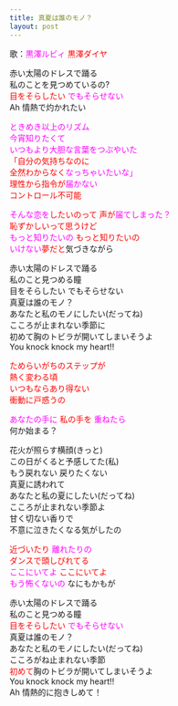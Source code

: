 ```yaml
---
title: 真夏は誰のモノ？
layout: post
---
```

歌：<font color="magenta">黒澤ルビィ</font> <font color="red">黒澤ダイヤ</font>

<p>赤い太陽のドレスで踊る<br />
私のことを見つめているの?<br />
<font color="red">目をそらしたい</font> <font color="magenta">でもそらせない</font><br />
Ah 情熱で灼かれたい</p>

<p><font color="magenta">ときめき以上のリズム<br />
今宵知りたくて<br />
いつもより大胆な言葉をつぶやいた</font><br />
<font color="red">「自分の気持ちなのに</font><br />
<font color="red">全然わからなく</font><font color="magenta">なっちゃいたいな」</font><br />
<font color="red">理性から指令が</font><font color="magenta">届かない</font><br />
<font color="red">コントロール不可能</font></p>

<p><font color="magenta">そんな恋を</font><font color="red">したいのって 声が</font><font color="magenta">届てしまった？</font><br />
<font color="red">恥ずかしいって思うけど</font><br />
<font color="magenta">もっと知りたいの</font> <font color="red">もっと知りたいの</font><br />
<font color="magenta">いけない</font><font color="red">夢だと</font>気づきながら</p>

<p>赤い太陽のドレスで踊る<br />
私のこと見つめる瞳<br />
目をそらしたい でもそらせない<br />
真夏は誰のモノ？<br />
あなたと私のモノにしたい(だってね)<br />
こころが止まれない季節に<br />
初めて胸のトビラが開いてしまいそうよ<br />
You knock knock my heart!!</p>

<p><font color="red">ためらいがちのステップが<br />
熱く変わる頃<br />
いつもならあり得ない<br />
衝動に戸惑うの</font></p>

<p><font color="magenta">あなたの手に</font> <font color="red">私の手を</font> <font color="magenta">重ねたら</font><br />
何か始まる？</p>

<p>花火が照らす横顔(きっと)<br />
この日がくると予感してた(私)<br />
もう戻れない 戻りたくない<br />
真夏に誘われて<br />
あなたと私の夏にしたい(だってね)<br />
こころが止まれない季節よ<br />
甘く切ない香りで<br />
不意に泣きたくなる気がしたの</p>

<p><font color="red">近づいたり</font> <font color="magenta">離れたりの</font><br />
<font color="red">ダンスで頭しびれてる</font><br />
<font color="magenta">ここにいてよ</font> <font color="red">ここにいてよ</font><br />
<font color="magenta">もう怖くないの</font> なにもかもが</p>

<p>赤い太陽のドレスで踊る<br />
私のこと見つめる瞳<br />
<font color="red">目をそらしたい</font> <font color="magenta">でもそらせない</font><br />
真夏は誰のモノ？<br />
あなたと私のモノにしたい(だってね)<br />
こころがね止まれない季節<br />
<font color="red">初めて</font>胸のトビラが開いてしまいそうよ<br />
You knock knock my heart!!<br />
Ah 情熱的に抱きしめて！</p>